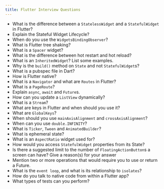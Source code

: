 ```yaml
---
title: Flutter Interview Questions
---
```


* What is the difference between a `StatelessWidget` and a `StatefulWidget` in Flutter?
* Explain the  Stateful Widget Lifecycle?
* When do you use the `WidgetsBindingObserver`?
* What is Flutter tree shaking?
* What is a `Spacer` widget?
* What is the difference between hot restart and hot reload?
* What is an `InheritedWidget`? List some examples.
* Why is the `build()` method on `State` and not `StatefulWidget`s?
* What is a pubspec file in Dart?
* How is Flutter native?
* What is a `Navigator` and what are `Routes` in Flutter?
* What is a `PageRoute`?
* Explain `async`, `await` and `Future`s.
* How can you update a `ListView` dynamically?
* What is a `Stream`?
* What are keys in Flutter and when should you use it?
* What are `GlobalKeys`?
* When should you use `mainAxisAlignment` and `crossAxisAlignment`?
* When can you use `double.INFINITY`?
* What is `Ticker`, `Tween` and `AnimatedBuilder`?
* What is ephemeral state?
* What is an `AspectRatio` widget used for?
* How would you access `StatefulWidget` properties from its State?
* Is there a suggested limit to the number of `FloatingActionButton`s a screen can have? Give a reason(s) for your answer
* Mention two or more operations that would require you to use or return a Future.
* What is the `event loop`, and what is its relationship to `isolates`?
* How do you talk to native code from within a Flutter app?
* What types of tests can you perform?
